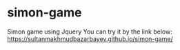 # simon-game
Simon game using Jquery
You can try it by the link below:
https://sultanmakhmudbazarbayev.github.io/simon-game/
